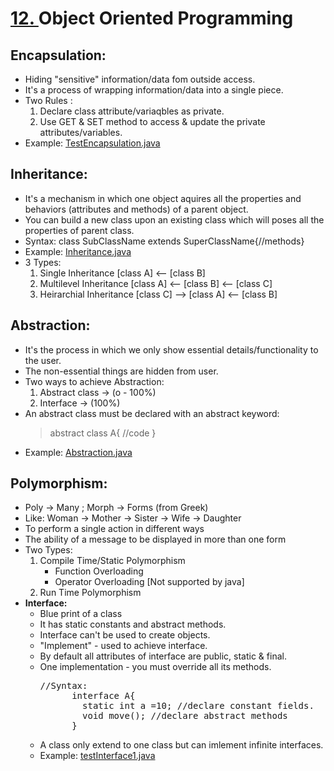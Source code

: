 # [12. ](https://github.com/ejdotp/SemFour_ITER/tree/main/Computer%20Science%20%26%20Workshop%202/12_Object%20Oriented%20Programming)Object Oriented Programming

## Encapsulation:

* Hiding "sensitive" information/data fom outside access.
* It's a process of wrapping information/data into a single piece.
* Two Rules :
  1. Declare class attribute/variaqbles as private.
  2. Use GET & SET method to access &  update the private attributes/variables.
* Example: [TestEncapsulation.java](https://github.com/ejdotp/SemFour_ITER/blob/main/Computer%20Science%20%26%20Workshop%202/12_Object%20Oriented%20Programming/1_Encapsulation/TestEncapsulation.java)

## Inheritance:

* It's a mechanism in which one object aquires all the properties  and behaviors (attributes and methods) of a parent object.
* You can build a new class upon an existing class which will poses all the properties of parent class.
* Syntax: class SubClassName extends SuperClassName{//methods}
* Example: [Inheritance.java](https://github.com/ejdotp/SemFour_ITER/tree/main/Computer%20Science%20%26%20Workshop%202/12_Object%20Oriented%20Programming/2_Inheritance)
* 3 Types:
  1. Single Inheritance [class A] <-- [class B]
  2. Multilevel Inheritance [class A] <-- [class B] <-- [class C]
  3. Heirarchial Inheritance [class C] --> [class A] <-- [class B]  

## Abstraction:  

* It's the process in which we only show essential details/functionality to the user.
* The non-essential things are hidden from user.
* Two ways to achieve Abstraction:  
  1. Abstract class -> (o - 100%)
  2. Interface -> (100%)
* An abstract class must be declared with an abstract keyword:  
  > abstract class A{ //code } 
* Example: [Abstraction.java](https://github.com/ejdotp/SemFour_ITER/blob/main/Computer%20Science%20%26%20Workshop%202/12_Object%20Oriented%20Programming/3_Abstraction/Abstraction.java)  

## Polymorphism:

* Poly -> Many ; Morph -> Forms (from Greek)  
* Like: Woman -> Mother -> Sister -> Wife -> Daughter  
* To perform a single action in different ways  
* The ability of a message to be displayed in more than one form  
* Two Types:
  1. Compile Time/Static Polymorphism  
      + Function Overloading  
      + Operator Overloading [Not supported by java]  
  2. Run Time Polymorphism  
* <b>Interface:</b>  
  + Blue print of a class  
  + It has static constants and abstract methods.
  + Interface can't be used to create objects.  
  + "Implement" - used to achieve interface.  
  + By default all attributes of interface are public, static & final.  
  + One implementation - you must override all its methods.  
    <pre>
    //Syntax:
          interface A{  
            static int a =10; //declare constant fields.
            void move(); //declare abstract methods
          }</pre>  
  + A class only extend to one class but can imlement infinite interfaces.  
  + Example: [testInterface1.java](https://github.com/ejdotp/SemFour_ITER/blob/main/Computer%20Science%20%26%20Workshop%202/12_Object%20Oriented%20Programming/5_Interface/testInterface1.java)  